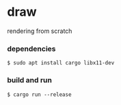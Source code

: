 # draw

rendering from scratch
### dependencies
```console
$ sudo apt install cargo libx11-dev
```
### build and run
```console
$ cargo run --release
```
